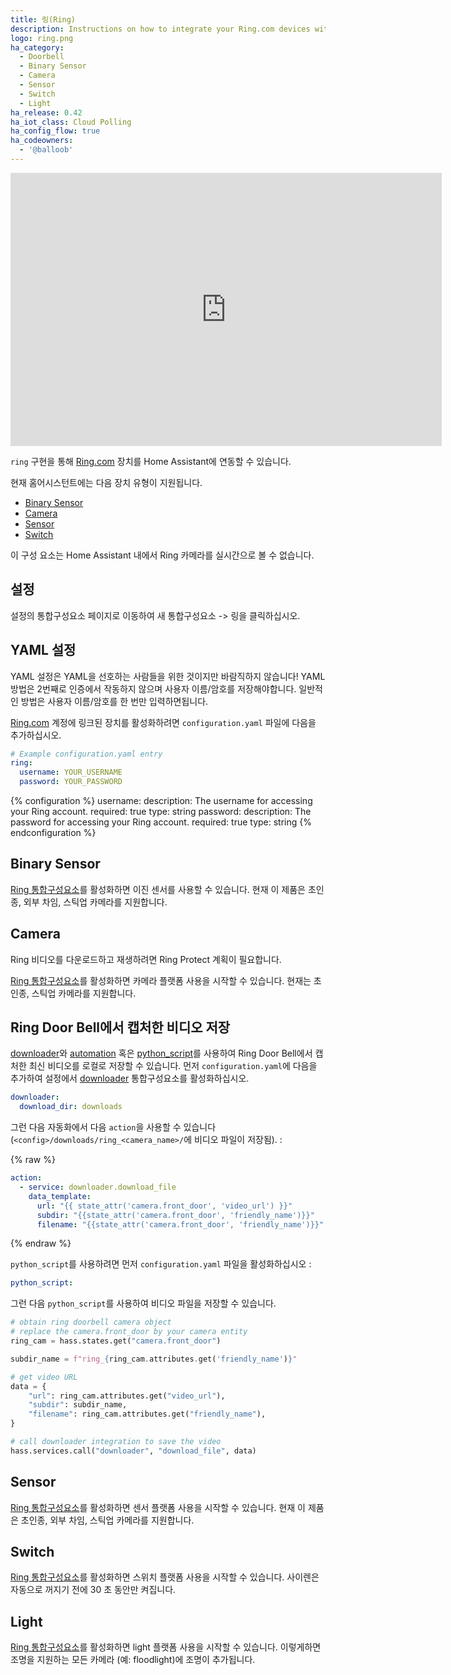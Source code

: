 ```yaml
---
title: 링(Ring)
description: Instructions on how to integrate your Ring.com devices within Home Assistant.
logo: ring.png
ha_category:
  - Doorbell
  - Binary Sensor
  - Camera
  - Sensor
  - Switch
  - Light
ha_release: 0.42
ha_iot_class: Cloud Polling
ha_config_flow: true
ha_codeowners:
  - '@balloob'
---
```


<div class='videoWrapper'>
<iframe width="690" height="437" src="https://www.youtube.com/embed/fAqfqQZiQlE" frameborder="0" allow="accelerometer; autoplay; encrypted-media; gyroscope; picture-in-picture" allowfullscreen></iframe>
</div>

`ring` 구현을 통해 [Ring.com](https://ring.com/) 장치를 Home Assistant에 연동할 수 있습니다.

현재 홈어시스턴트에는 다음 장치 유형이 지원됩니다.

- [Binary Sensor](#binary-sensor)
- [Camera](#camera)
- [Sensor](#sensor)
- [Switch](#switch)

<p class='note'>
이 구성 요소는 Home Assistant 내에서 Ring 카메라를 실시간으로 볼 수 없습니다.
</p>

## 설정

설정의 통합구성요소 페이지로 이동하여 새 통합구성요소 -> 링을 클릭하십시오.

## YAML 설정

YAML 설정은 YAML을 선호하는 사람들을 위한 것이지만 바람직하지 않습니다! YAML 방법은 2번째로 인증에서 작동하지 않으며 사용자 이름/암호를 저장해야합니다. 일반적인 방법은 사용자 이름/암호를 한 번만 입력하면됩니다.

[Ring.com](https://ring.com/) 계정에 링크된 장치를 활성화하려면 `configuration.yaml` 파일에 다음을 추가하십시오.

```yaml
# Example configuration.yaml entry
ring:
  username: YOUR_USERNAME
  password: YOUR_PASSWORD
```

{% configuration %}
username:
  description: The username for accessing your Ring account.
  required: true
  type: string
password:
  description: The password for accessing your Ring account.
  required: true
  type: string
{% endconfiguration %}

## Binary Sensor

[Ring 통합구성요소](/integrations/ring)를 활성화하면 이진 센서를 사용할 수 있습니다. 현재 이 제품은 초인종, 외부 차임, 스틱업 카메라를 지원합니다.

## Camera

<div class='note'>
Ring 비디오를 다운로드하고 재생하려면 Ring Protect 계획이 필요합니다.
</div>

[Ring 통합구성요소](/integrations/ring)를 활성화하면 카메라 플랫폼 사용을 시작할 수 있습니다. 현재는 초인종, 스틱업 카메라를 지원합니다.

## Ring Door Bell에서 캡처한 비디오 저장

[downloader](/integrations/downloader)와 [automation](/integrations/automation) 혹은 [python_script](/integrations/python_script)를 사용하여 Ring Door Bell에서 캡처한 최신 비디오를 로컬로 저장할 수 있습니다.
먼저 `configuration.yaml`에 다음을 추가하여 설정에서 [downloader](/integrations/downloader) 통합구성요소를 활성화하십시오.

```yaml
downloader:
  download_dir: downloads
```

그런 다음 자동화에서 다음 `action`을 사용할 수 있습니다 (`<config>/downloads/ring_<camera_name>/`에 비디오 파일이 저장됨). : 

{% raw %}
```yaml
action:
  - service: downloader.download_file
    data_template:
      url: "{{ state_attr('camera.front_door', 'video_url') }}"
      subdir: "{{state_attr('camera.front_door', 'friendly_name')}}"
      filename: "{{state_attr('camera.front_door', 'friendly_name')}}"
```
{% endraw %}

`python_script`를 사용하려면 먼저 `configuration.yaml` 파일을 활성화하십시오 :

```yaml
python_script:
```

그런 다음 `python_script`를 사용하여 비디오 파일을 저장할 수 있습니다.

```python
# obtain ring doorbell camera object
# replace the camera.front_door by your camera entity
ring_cam = hass.states.get("camera.front_door")

subdir_name = f"ring_{ring_cam.attributes.get('friendly_name')}"

# get video URL
data = {
    "url": ring_cam.attributes.get("video_url"),
    "subdir": subdir_name,
    "filename": ring_cam.attributes.get("friendly_name"),
}

# call downloader integration to save the video
hass.services.call("downloader", "download_file", data)
```

## Sensor

[Ring 통합구성요소](/integrations/ring)를 활성화하면 센서 플랫폼 사용을 시작할 수 있습니다. 현재 이 제품은 초인종, 외부 차임, 스틱업 카메라를 지원합니다.

## Switch

[Ring 통합구성요소](/integrations/ring)를 활성화하면 스위치 플랫폼 사용을 시작할 수 있습니다. 사이렌은 자동으로 꺼지기 전에 30 초 동안만 켜집니다.

## Light

[Ring 통합구성요소](/integrations/ring)를 활성화하면 light 플랫폼 사용을 시작할 수 있습니다. 이렇게하면 조명을 지원하는 모든 카메라 (예: floodlight)에 조명이 추가됩니다.